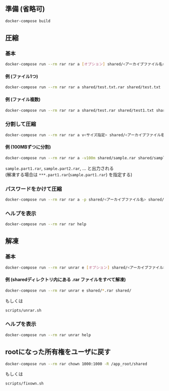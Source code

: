 ## 準備 (省略可)
```sh
docker-compose build
```

## 圧縮
### 基本
```sh
docker-compose run --rm rar rar a [オプション] shared/<アーカイブファイル名> shared/<圧縮させるファイル名>
```
#### 例 (ファイル1つ)
```sh
docker-compose run --rm rar rar a shared/test.txt.rar shared/test.txt
```
#### 例 (ファイル複数)
```sh
docker-compose run --rm rar rar a shared/test.rar shared/test1.txt shared/test2.txt
```

### 分割して圧縮
```sh
docker-compose run --rm rar rar a v<サイズ指定> shared/<アーカイブファイル名> shared/<圧縮させるファイル名>
```
#### 例 (100MBずつに分割)
```sh
docker-compose run --rm rar rar a -v100m shared/sample.rar shared/sample.mp4
```
`sample.part1.rar`, `sample.part2.rar`, ... と出力される  
(解凍する場合は `***.part1.rar`(`sample.part1.rar`) を指定する)

### パスワードをかけて圧縮
```sh
docker-compose run --rm rar rar a -p shared/<アーカイブファイル名> shared/<圧縮させるファイル名>
```

### ヘルプを表示
```sh
docker-compose run --rm rar rar help
```

## 解凍
### 基本
```sh
docker-compose run --rm rar unrar e [オプション] shared/<アーカイブファイル名> shared/
```
#### 例 (sharedディレクトリ内にある .rar ファイルをすべて解凍)
```sh
docker-compose run --rm rar unrar e shared/*.rar shared/
```
もしくは
```sh
scripts/unrar.sh
```

### ヘルプを表示
```sh
docker-compose run --rm rar unrar help
```

## rootになった所有権をユーザに戻す
```sh
docker-compose run --rm rar chown 1000:1000 -R /app_root/shared
```
もしくは
```sh
scripts/fixown.sh
```
